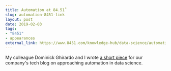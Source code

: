```yaml
---
title: Automation at 84.51˚
slug: automation-8451-link
layout: post
date: 2019-02-03
tags:
- "8451"
- appearances
external_link: https://www.8451.com/knowledge-hub/data-science/automation-at-84-51o/
---
```


My colleague Dominick Ghirardo and I wrote [a short piece](https://www.8451.com/knowledge-hub/data-science/automation-at-84-51o/) for our company's tech blog on approaching automation in data science.
